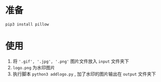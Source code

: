 

# 准备

```
pip3 install pillow
```

# 使用

1. 将 `'.gif', '.jpg', '.png'` 图片文件放入 `input` 文件夹下
2. `logo.png` 为水印图片
3. 执行脚本 `python3 addlogo.py` , 加了水印的图片输出在 `output` 文件夹下
